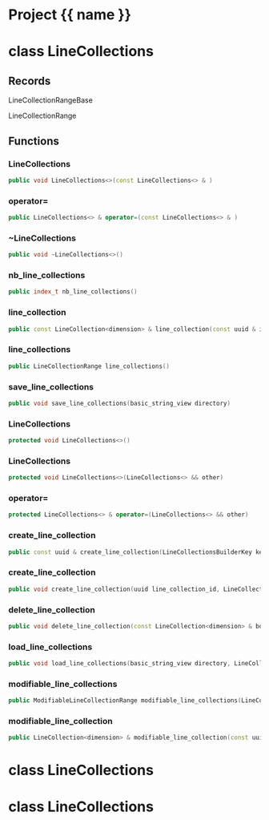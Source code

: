 <script setup>
import {useRoute} from 'vitepress'
const {path} = useRoute()
const tokens = path.split('/')
const words = tokens[2].split('-');
for (let i = 0; i < words.length; i++) {
    words[i] = words[i].charAt(0).toUpperCase() + words[i].slice(1);
    words[i] = words[i].replace('geode', 'Geode')
}
const name = words.join('-');
</script>
# Project {{ name }}

# class LineCollections


## Records

LineCollectionRangeBase

LineCollectionRange



## Functions

### LineCollections

```cpp
public void LineCollections<>(const LineCollections<> & )
```


### operator=

```cpp
public LineCollections<> & operator=(const LineCollections<> & )
```


### ~LineCollections

```cpp
public void ~LineCollections<>()
```


### nb_line_collections

```cpp
public index_t nb_line_collections()
```


### line_collection

```cpp
public const LineCollection<dimension> & line_collection(const uuid & id)
```


### line_collections

```cpp
public LineCollectionRange line_collections()
```


### save_line_collections

```cpp
public void save_line_collections(basic_string_view directory)
```


### LineCollections

```cpp
protected void LineCollections<>()
```


### LineCollections

```cpp
protected void LineCollections<>(LineCollections<> && other)
```


### operator=

```cpp
protected LineCollections<> & operator=(LineCollections<> && other)
```


### create_line_collection

```cpp
public const uuid & create_line_collection(LineCollectionsBuilderKey key)
```


### create_line_collection

```cpp
public void create_line_collection(uuid line_collection_id, LineCollectionsBuilderKey key)
```


### delete_line_collection

```cpp
public void delete_line_collection(const LineCollection<dimension> & boundary, LineCollectionsBuilderKey key)
```


### load_line_collections

```cpp
public void load_line_collections(basic_string_view directory, LineCollectionsBuilderKey key)
```


### modifiable_line_collections

```cpp
public ModifiableLineCollectionRange modifiable_line_collections(LineCollectionsBuilderKey key)
```


### modifiable_line_collection

```cpp
public LineCollection<dimension> & modifiable_line_collection(const uuid & id, LineCollectionsBuilderKey key)
```




# class LineCollections


# class LineCollections


